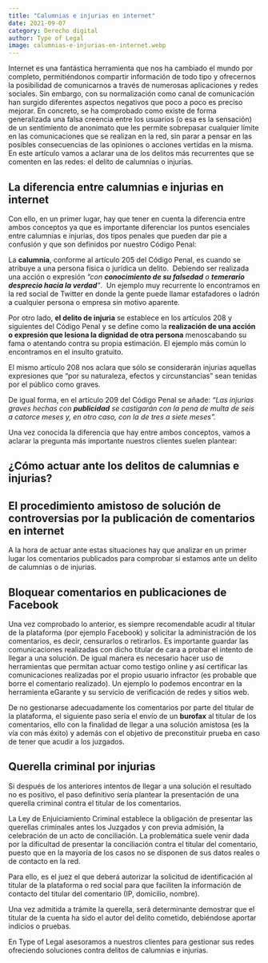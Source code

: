 ```yaml
---
title: "Calumnias e injurias en internet"
date: 2021-09-07
category: Derecho digital
author: Type of Legal
image: calumnias-e-injurias-en-internet.webp
---
```


Internet es una fantástica herramienta que nos ha cambiado el mundo por completo, permitiéndonos compartir información de todo tipo y ofrecernos la posibilidad de comunicarnos a través de numerosas aplicaciones y redes sociales. Sin embargo, con su normalización como canal de comunicación han surgido diferentes aspectos negativos que poco a poco es preciso mejorar. En concreto, se ha comprobado como existe de forma generalizada una falsa creencia entre los usuarios (o esa es la sensación) de un sentimiento de anonimato que les permite sobrepasar cualquier límite en las comunicaciones que se realizan en la red, sin parar a pensar en las posibles consecuencias de las opiniones o acciones vertidas en la misma. En este artículo vamos a aclarar una de los delitos más recurrentes que se comenten en las redes: el delito de calumnias o injurias.  

La diferencia entre calumnias e injurias en internet
----------------------------------------------------

Con ello, en un primer lugar, hay que tener en cuenta la diferencia entre ambos conceptos ya que es importante diferenciar los puntos esenciales entre calumnias e injurias, dos tipos penales que pueden dar pie a confusión y que son definidos por nuestro Código Penal:

La **calumnia**, conforme al artículo 205 del Código Penal, es cuando se atribuye a una persona física o jurídica un delito.  Debiendo ser realizada una acción o expresión _“con **conocimiento de su falsedad** o **temerario desprecio hacia la verdad**”_.  Un ejemplo muy recurrente lo encontramos en la red social de Twitter en donde la gente puede llamar estafadores o ladrón a cualquier persona o empresa sin motivo aparente.

Por otro lado, **el delito de injuria** se establece en los artículos 208 y siguientes del Código Penal y se define como la **realización de una acción o expresión que lesiona la dignidad de otra persona** menoscabando su fama o atentando contra su propia estimación. El ejemplo más común lo encontramos en el insulto gratuito.

El mismo artículo 208 nos aclara que sólo se considerarán injurias aquellas expresiones que “por su naturaleza, efectos y circunstancias” sean tenidas por el público como graves.

De igual forma, en el artículo 209 del Código Penal se añade: _“Las injurias graves hechas con **publicidad** se castigarán con la pena de multa de seis a catorce meses y, en otro caso, con la de tres a siete meses”._

Una vez conocida la diferencia que hay entre ambos conceptos, vamos a aclarar la pregunta más importante nuestros clientes suelen plantear:

¿Cómo actuar ante los delitos de calumnias e injurias?
------------------------------------------------------

El procedimiento amistoso de solución de controversias por la publicación de comentarios en internet
----------------------------------------------------------------------------------------------------

A la hora de actuar ante estas situaciones hay que analizar en un primer lugar los comentarios publicados para comprobar si estamos ante un delito de calumnias o de injurias.

Bloquear comentarios en publicaciones de Facebook
-------------------------------------------------

Una vez comprobado lo anterior, es siempre recomendable acudir al titular de la plataforma (por ejemplo Facebook) y solicitar la administración de los comentarios, es decir, censurarlos o retirarlos. Es importante guardar las comunicaciones realizadas con dicho titular de cara a probar el intento de llegar a una solución. De igual manera es necesario hacer uso de herramientas que permitan actuar como testigo online y así certificar las comunicaciones realizadas por el propio usuario infractor (es probable que borre el comentario realizado). Un ejemplo lo podemos encontrar en la herramienta eGarante y su servicio de verificación de redes y sitios web.

De no gestionarse adecuadamente los comentarios por parte del titular de la plataforma, el siguiente paso sería el envío de un **burofax** al titular de los comentarios, ello con la finalidad de llegar a una solución amistosa (es la vía con más éxito) y además con el objetivo de preconstituir prueba en caso de tener que acudir a los juzgados.

Querella criminal por injurias
------------------------------

Si después de los anteriores intentos de llegar a una solución el resultado no es positivo, el paso definitivo sería plantear la presentación de una querella criminal contra el titular de los comentarios.

La Ley de Enjuiciamiento Criminal establece la obligación de presentar las querellas criminales antes los Juzgados y con previa admisión, la celebración de un acto de conciliación. La problemática suele venir dada por la dificultad de presentar la conciliación contra el titular del comentario, puesto que en la mayoría de los casos no se disponen de sus datos reales o de contacto en la red.

Para ello, es el juez el que deberá autorizar la solicitud de identificación al titular de la plataforma o red social para que faciliten la información de contacto del titular del comentario (IP, domicilio, nombre).

Una vez admitida a trámite la querella, será determinante demostrar que el titular de la cuenta ha sido el autor del delito cometido, debiéndose aportar indicios o pruebas.

En Type of Legal asesoramos a nuestros clientes para gestionar sus redes ofreciendo soluciones contra delitos de calumnias e injurias.
